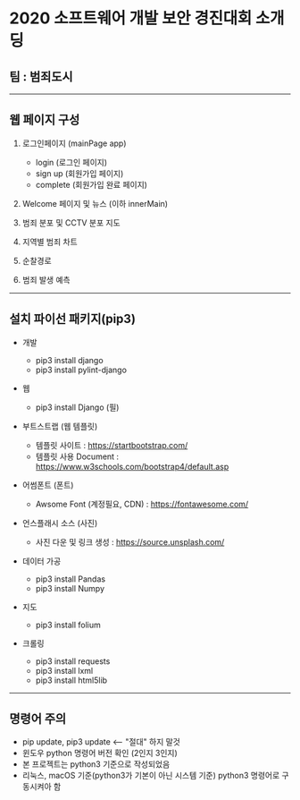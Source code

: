 # 2020 소프트웨어 개발 보안 경진대회 소개딩
## 팀 : 범죄도시
---

## 웹 페이지 구성

1. 로그인페이지 (mainPage app)
   - login (로그인 페이지)
   - sign up (회원가입 페이지)
   - complete (회원가입 완료 페이지)

2. Welcome 페이지 및 뉴스 (이하 innerMain)
  
3. 범죄 분포 및 CCTV 분포 지도

4. 지역별 범죄 차트

5. 순찰경로

6. 범죄 발생 예측

---

## 설치 파이선 패키지(pip3)

- 개발
  - pip3 install django
  - pip3 install pylint-django

- 웹

  - pip3 install Django (필)
<!-- pip3 install django-bootstrap4 -->

- 부트스트랩 (웹 템플릿)
  - 템플릿 사이트 : <a>https://startbootstrap.com/</a>
  - 템플릿 사용 Document : <a>https://www.w3schools.com/bootstrap4/default.asp</a>

- 어썸폰트 (폰트)
  - Awsome Font (계정필요, CDN) : <a>https://fontawesome.com/</a>

- 언스플래시 소스 (사진)
  - 사진 다운 및 링크 생성 : <a>https://source.unsplash.com/</a>
  
- 데이터 가공

  - pip3 install Pandas
  - pip3 install Numpy

- 지도

  - pip3 install folium

- 크롤링
  
  - pip3 install requests
  - pip3 install lxml
  - pip3 install html5lib
---

## 명령어 주의

- pip update, pip3 update <-- "절대" 하지 말것
- 윈도우 python 명령어 버전 확인 (2인지 3인지)
- 본 프로젝트는 python3 기준으로 작성되었음
- 리눅스, macOS 기준(python3가 기본이 아닌 시스템 기준) python3 명령어로 구동시켜아 함
